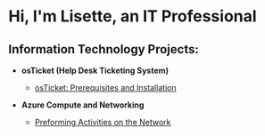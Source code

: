 <h1>Hi, I'm Lisette,  an  IT Professional

<h2> Information Technology Projects:</h2>

- <b>osTicket (Help Desk Ticketing System)</b>
  - [osTicket: Prerequisites and Installation](https://github.com/LisetteTrejo/osticket-prereqs)

- <b>Azure Compute and Networking</b>
  - [Preforming Activities on the Network](https://github.com/LisetteTrejo/Azure-Compute-and-Networking)
